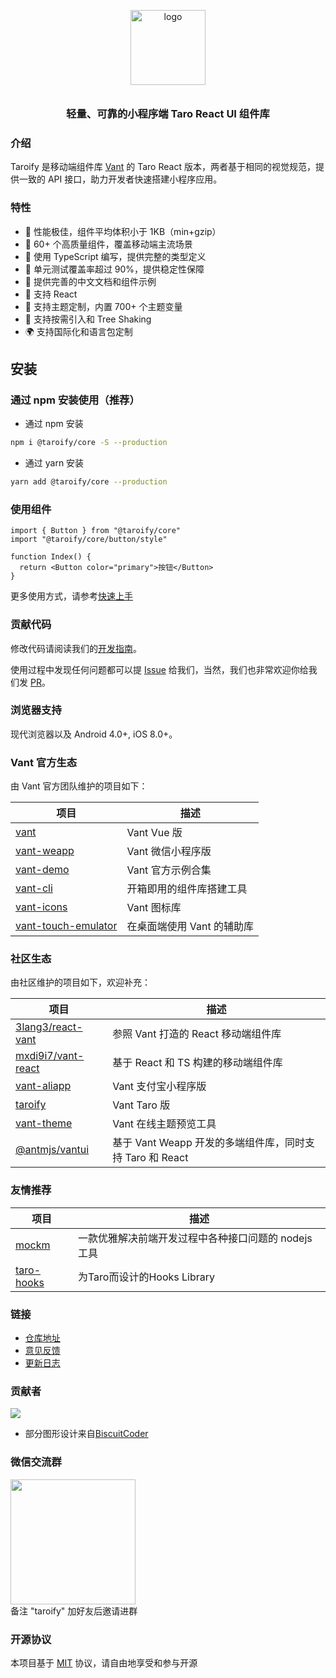 <p align="center">
  <img alt="logo" src="https://img.yzcdn.cn/vant/logo.png" width="120" style="margin-bottom: 10px;">
</p>
<h3 align="center">轻量、可靠的小程序端 Taro React UI 组件库</h3>

### 介绍

Taroify 是移动端组件库 [Vant](https://github.com/youzan/vant) 的 Taro React 版本，两者基于相同的视觉规范，提供一致的 API 接口，助力开发者快速搭建小程序应用。

### 特性

- 🚀 性能极佳，组件平均体积小于 1KB（min+gzip）
- 🚀 60+ 个高质量组件，覆盖移动端主流场景
- 💪 使用 TypeScript 编写，提供完整的类型定义
- 💪 单元测试覆盖率超过 90%，提供稳定性保障
- 📖 提供完善的中文文档和组件示例
- 🍭 支持 React
- 🍭 支持主题定制，内置 700+ 个主题变量
- 🍭 支持按需引入和 Tree Shaking
- 🌍 支持国际化和语言包定制

## 安装

### 通过 npm 安装使用（推荐）

* 通过 npm 安装

```bash
npm i @taroify/core -S --production
```

* 通过 yarn 安装

```bash
yarn add @taroify/core --production
```

### 使用组件

```tsx
import { Button } from "@taroify/core"
import "@taroify/core/button/style"

function Index() {
  return <Button color="primary">按钮</Button>
}
```

更多使用方式，请参考[快速上手](https://taroify.gitee.io/taroify.com/quickstart/)

### 贡献代码

修改代码请阅读我们的[开发指南](https://taroify.gitee.io/taroify.com/contribution/)。

使用过程中发现任何问题都可以提 [Issue](https://github.com/mallfoundry/taroify/issues)
给我们，当然，我们也非常欢迎你给我们发 [PR](https://github.com/mallfoundry/taroify/pulls)。

### 浏览器支持

现代浏览器以及 Android 4.0+, iOS 8.0+。

### Vant 官方生态

由 Vant 官方团队维护的项目如下：

| 项目 | 描述 |
| --- | --- |
| [vant](https://github.com/youzan/vant) | Vant Vue 版 |
| [vant-weapp](https://github.com/youzan/vant-weapp) | Vant 微信小程序版 |
| [vant-demo](https://github.com/youzan/vant-demo) | Vant 官方示例合集 |
| [vant-cli](https://github.com/youzan/vant/tree/dev/packages/vant-cli) | 开箱即用的组件库搭建工具 |
| [vant-icons](https://github.com/youzan/vant/tree/dev/packages/vant-icons) | Vant 图标库 |
| [vant-touch-emulator](https://github.com/youzan/vant/tree/dev/packages/vant-touch-emulator) | 在桌面端使用 Vant 的辅助库 |

### 社区生态

由社区维护的项目如下，欢迎补充：

| 项目 | 描述 |
| --- | --- |
| [3lang3/react-vant](https://github.com/3lang3/react-vant) | 参照 Vant 打造的 React 移动端组件库 |
| [mxdi9i7/vant-react](https://github.com/mxdi9i7/vant-react) | 基于 React 和 TS 构建的移动端组件库 |
| [vant-aliapp](https://github.com/ant-move/Vant-Aliapp) | Vant 支付宝小程序版 |
| [taroify](https://gitee.com/mallfoundry/taroify) | Vant Taro 版 |
| [vant-theme](https://github.com/Aisen60/vant-theme) | Vant 在线主题预览工具 |
| [@antmjs/vantui](https://github.com/antmjs/vantui) | 基于 Vant Weapp 开发的多端组件库，同时支持 Taro 和 React |

### 友情推荐

| 项目 | 描述 |
| --- | --- |
| [mockm](https://github.com/wll8/mockm) | 一款优雅解决前端开发过程中各种接口问题的 nodejs 工具 |
| [taro-hooks](https://github.com/innocces/taro-hooks) | 为Taro而设计的Hooks Library |

### 链接

- [仓库地址](https://github.com/mallfoundry/taroify)
- [意见反馈](https://github.com/mallfoundry/taroify/issues)
- [更新日志](https://taroify.gitee.io/taroify.com/changelog/)

### 贡献者

<a href="https://github.com/mallfoundry/taroify/graphs/contributors">
  <img src="https://opencollective.com/taroify/contributors.svg?width=890&button=false"/>
</a>

- 部分图形设计来自[BiscuitCoder](https://github.com/BiscuitCoder)

### 微信交流群

<img src="https://gitee.com/mallfoundry/taroify/raw/main/wechat-qrcode.png" width="200" style="width: 200px; height: 200px;"  />
<br />
备注 "taroify" 加好友后邀请进群

### 开源协议

本项目基于 [MIT](https://zh.wikipedia.org/wiki/MIT%E8%A8%B1%E5%8F%AF%E8%AD%89) 协议，请自由地享受和参与开源
